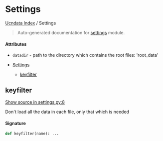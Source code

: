 # Settings

[Ucndata Index](./README.md#ucndata-index) / Settings

> Auto-generated documentation for [settings](../settings.py) module.

#### Attributes

- `datadir` - path to the directory which contains the root files: 'root_data'


- [Settings](#settings)
  - [keyfilter](#keyfilter)

## keyfilter

[Show source in settings.py:8](../settings.py#L8)

Don't load all the data in each file, only that which is needed

#### Signature

```python
def keyfilter(name): ...
```
